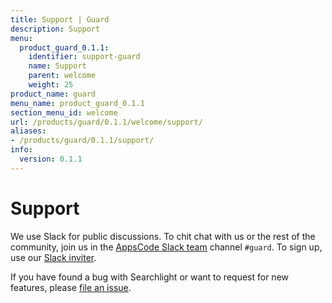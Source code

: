 ```yaml
---
title: Support | Guard
description: Support
menu:
  product_guard_0.1.1:
    identifier: support-guard
    name: Support
    parent: welcome
    weight: 25
product_name: guard
menu_name: product_guard_0.1.1
section_menu_id: welcome
url: /products/guard/0.1.1/welcome/support/
aliases:
- /products/guard/0.1.1/support/
info:
  version: 0.1.1
---
```


# Support

We use Slack for public discussions. To chit chat with us or the rest of the community, join us in the [AppsCode Slack team](https://appscode.slack.com/messages/C8M8HANQ0/details/) channel `#guard`. To sign up, use our [Slack inviter](https://slack.appscode.com/).

If you have found a bug with Searchlight or want to request for new features, please [file an issue](https://github.com/appscode/guard/issues/new).
